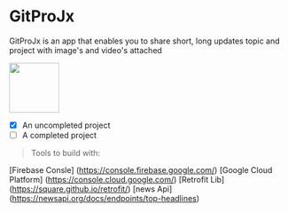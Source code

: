 # GitProJx
GitProJx is an  app that enables you to share short, long updates topic and project with image's and video's attached

<img src="https://user-images.githubusercontent.com/107422911/184646113-004e4abc-b812-45aa-823e-d86e53ca8a54.PNG" widht="120" height="90" />

- [x] An uncompleted project
- [ ] A completed project

> Tools to build with:

[Firebase Consle] (https://console.firebase.google.com/)
[Google Cloud Platform] (https://console.cloud.google.com/)
[Retrofit Lib] (https://square.github.io/retrofit/)
[news Api] (https://newsapi.org/docs/endpoints/top-headlines)

